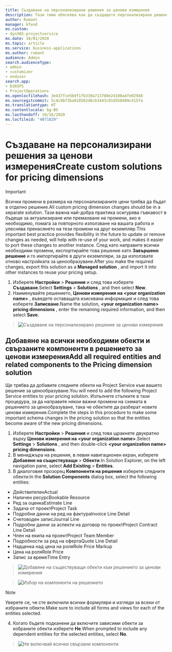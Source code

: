 ```yaml
---
title: Създаване на персонализирани решения за ценови измерения
description: Тази тема обяснява как да създадете персонализирано решение при създаване на персонализирани размери за ценообразуване.
author: Rumant
manager: kfend
ms.custom:
- dyn365-projectservice
ms.date: 10/01/2020
ms.topic: article
ms.service: business-applications
ms.author: rumant
audience: Admin
search.audienceType:
- admin
- customizer
- enduser
search.app:
- D365PS
- ProjectOperations
ms.openlocfilehash: 3e437fce5b9f1fb330a713788e24100a4fe02948
ms.sourcegitcommit: 5c4c9bf3ba018562d6cb3443c01d550489c415fa
ms.translationtype: HT
ms.contentlocale: bg-BG
ms.lasthandoff: 10/16/2020
ms.locfileid: "4071829"
---
```

# <a name="create-custom-solutions-for-pricing-dimensions"></a><span data-ttu-id="8808a-103">Създаване на персонализирани решения за ценови измерения</span><span class="sxs-lookup"><span data-stu-id="8808a-103">Create custom solutions for pricing dimensions</span></span>

> [!IMPORTANT]
> <span data-ttu-id="8808a-104">Всички промени в размера на персонализираните цени трябва да бъдат в отделно решение.</span><span class="sxs-lookup"><span data-stu-id="8808a-104">All custom pricing dimension changes should be in a separate solution.</span></span> <span data-ttu-id="8808a-105">Тази важна най-добра практика осигурява гъвкавост в бъдеще за актуализиране или премахване на промени, ако е необходимо, помага за повторното използване на вашата работа и улеснява пренасянето на тези промени на друг екземпляр.</span><span class="sxs-lookup"><span data-stu-id="8808a-105">This important best practice provides flexibility in the future to update or remove changes as needed, will help with re-use of your work, and makes it easier to port these changes to another instance.</span></span> <span data-ttu-id="8808a-106">След като направите всички необходими промени, експортирайте това решение като **Завършено решение** и го импортирайте в други екземпляри, за да използвате отново настройката за ценообразуване.</span><span class="sxs-lookup"><span data-stu-id="8808a-106">After you make the required changes, export this solution as a **Managed solution** , and import it into other instances to reuse your pricing setup.</span></span>

1. <span data-ttu-id="8808a-107">Изберете **Настройки** > **Решения** и след това изберете **Създаване**.</span><span class="sxs-lookup"><span data-stu-id="8808a-107">Select **Settings** > **Solutions** , and then select **New**.</span></span> 
2. <span data-ttu-id="8808a-108">Наименувайте решението, **Ценови измерения на \<your organization name>** , въведете оставащата изисквана информация и след това изберете **Записване**.</span><span class="sxs-lookup"><span data-stu-id="8808a-108">Name the solution, **\<your organization name> pricing dimensions** , enter the remaining required information, and then select **Save**.</span></span>

> ![Създаване на персонализирано решение за ценови измерения](media/Creation-of-custom-pricing-dimension-solution.PNG)
  
## <a name="add-all-required-entities-and-related-components-to-the-pricing-dimension-solution"></a><span data-ttu-id="8808a-110">Добавяне на всички необходими обекти и свързаните компоненти в решението за ценови измерения</span><span class="sxs-lookup"><span data-stu-id="8808a-110">Add all required entities and related components to the Pricing dimension solution</span></span>
<span data-ttu-id="8808a-111">Ще трябва да добавите следните обекти на Project Service към вашето решение за ценообразуване.</span><span class="sxs-lookup"><span data-stu-id="8808a-111">You will need to add the following Project Service entities to your pricing solution.</span></span> <span data-ttu-id="8808a-112">Изпълнете стъпките в тази процедура, за да направите някои важни промени на схемата в решението за ценообразуване, така че обектите да разберат новите ценови измерения.</span><span class="sxs-lookup"><span data-stu-id="8808a-112">Complete the steps in this procedure to make some important schema changes in the pricing solution so that the entities become aware of the new pricing dimensions.</span></span>

1. <span data-ttu-id="8808a-113">Изберете **Настройки** > **Решения** и след това щракнете двукратно върху **Ценови измерения на \<your organization name>**.</span><span class="sxs-lookup"><span data-stu-id="8808a-113">Select **Settings** > **Solutions** , and then double-click **\<your organization name> pricing dimensions**.</span></span> 
2. <span data-ttu-id="8808a-114">В мениджъра на решения, в левия навигационен екран, изберете **Добавяне на съществуващи**  >  **Обекти**.</span><span class="sxs-lookup"><span data-stu-id="8808a-114">In Solution Explorer, on the left navigation pane, select **Add Existing** > **Entities**.</span></span>
3. <span data-ttu-id="8808a-115">В диалоговия прозорец **Компоненти на решения** изберете следните обекти:</span><span class="sxs-lookup"><span data-stu-id="8808a-115">In the **Solution Components** dialog box, select the following entities:</span></span>

- <span data-ttu-id="8808a-116">Действителен</span><span class="sxs-lookup"><span data-stu-id="8808a-116">Actual</span></span>
- <span data-ttu-id="8808a-117">Наличен ресурс</span><span class="sxs-lookup"><span data-stu-id="8808a-117">Bookable Resource</span></span>
- <span data-ttu-id="8808a-118">Ред за оценка</span><span class="sxs-lookup"><span data-stu-id="8808a-118">Estimate Line</span></span>
- <span data-ttu-id="8808a-119">Задача от проект</span><span class="sxs-lookup"><span data-stu-id="8808a-119">Project Task</span></span>
- <span data-ttu-id="8808a-120">Подробни данни на ред на фактура</span><span class="sxs-lookup"><span data-stu-id="8808a-120">Invoice Line Detail</span></span>
- <span data-ttu-id="8808a-121">Счетоводен запис</span><span class="sxs-lookup"><span data-stu-id="8808a-121">Journal Line</span></span>
- <span data-ttu-id="8808a-122">Подробни данни за аспекти на договор по проект</span><span class="sxs-lookup"><span data-stu-id="8808a-122">Project Contract Line Detail</span></span>
- <span data-ttu-id="8808a-123">Член на екипа на проект</span><span class="sxs-lookup"><span data-stu-id="8808a-123">Project Team Member</span></span>
- <span data-ttu-id="8808a-124">Подробности за ред на оферта</span><span class="sxs-lookup"><span data-stu-id="8808a-124">Quote Line Detail</span></span>
- <span data-ttu-id="8808a-125">Надценка над цена на роля</span><span class="sxs-lookup"><span data-stu-id="8808a-125">Role Price Markup</span></span>
- <span data-ttu-id="8808a-126">Цена на роля</span><span class="sxs-lookup"><span data-stu-id="8808a-126">Role Price</span></span> 
- <span data-ttu-id="8808a-127">Запис за време</span><span class="sxs-lookup"><span data-stu-id="8808a-127">Time Entry</span></span> 

> ![Добавяне на съществуващи обекти към решението за ценови измерения](media/Existing-entities-to-PD-solution.png)

> ![Избор на компоненти на решението](media/Dimension-Components.png)

> [!NOTE]
> <span data-ttu-id="8808a-130">Уверете се, че сте включили всички формуляри и изгледи за всеки от избраните обекти.</span><span class="sxs-lookup"><span data-stu-id="8808a-130">Make sure to include all forms and views for each of the entities selected.</span></span>

4. <span data-ttu-id="8808a-131">Когато бъдете подканени да включите зависими обекти за избраните обекти изберете **Не**.</span><span class="sxs-lookup"><span data-stu-id="8808a-131">When prompted to include any dependent entities for the selected entities, select **No**.</span></span>

> ![Не включвай всички свързани компоненти](media/Do-not-include-required.png)


